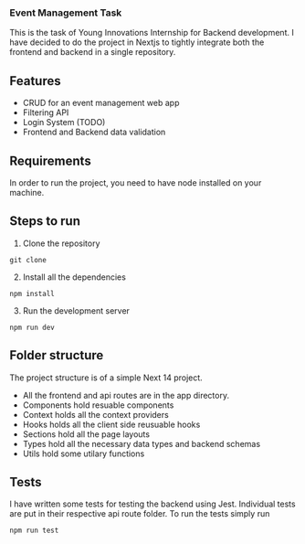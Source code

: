 ### Event Management Task

This is the task of Young Innovations Internship for Backend development. I have decided to do the project in Nextjs to tightly integrate both the frontend and backend in a single repository.

## Features

- CRUD for an event management web app
- Filtering API
- Login System (TODO)
- Frontend and Backend data validation

## Requirements

In order to run the project, you need to have node installed on your machine.

## Steps to run

1. Clone the repository
```shell
git clone
```

2. Install all the dependencies
```shell
npm install
```

3. Run the development server
```shell
npm run dev
```

## Folder structure

The project structure is of a simple Next 14 project. 

- All the frontend and api routes are in the app directory.
- Components hold resuable components
- Context holds all the context providers
- Hooks holds all the client side reusuable hooks
- Sections hold all the page layouts
- Types hold all the necessary data types and backend schemas
- Utils hold some utilary functions

## Tests

I have written some tests for testing the backend using Jest. Individual tests are put in their respective api route folder.
To run the tests simply run

```shell
npm run test
```
